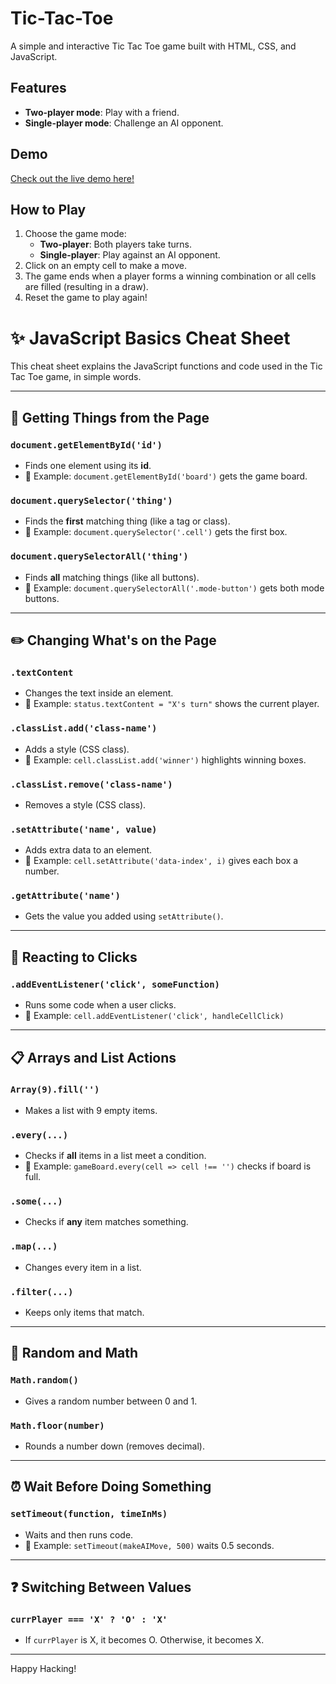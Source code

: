 # Tic-Tac-Toe
A simple and interactive Tic Tac Toe game built with HTML, CSS, and JavaScript.

## Features
- **Two-player mode**: Play with a friend.
- **Single-player mode**: Challenge an AI opponent.

## Demo
[Check out the live demo here!](https://gopika4112.github.io/Tic-Tac-Toe/)  

## How to Play
1. Choose the game mode:
   - **Two-player**: Both players take turns.
   - **Single-player**: Play against an AI opponent.
2. Click on an empty cell to make a move.
3. The game ends when a player forms a winning combination or all cells are filled (resulting in a draw).
4. Reset the game to play again!

# ✨ JavaScript Basics Cheat Sheet

This cheat sheet explains the JavaScript functions and code used in the Tic Tac Toe game, in simple words.

---

## 🧱 Getting Things from the Page

### `document.getElementById('id')`
- Finds one element using its **id**.
- 📌 Example: `document.getElementById('board')` gets the game board.

### `document.querySelector('thing')`
- Finds the **first** matching thing (like a tag or class).
- 📌 Example: `document.querySelector('.cell')` gets the first box.

### `document.querySelectorAll('thing')`
- Finds **all** matching things (like all buttons).
- 📌 Example: `document.querySelectorAll('.mode-button')` gets both mode buttons.

---

## ✏️ Changing What's on the Page

### `.textContent`
- Changes the text inside an element.
- 📌 Example: `status.textContent = "X's turn"` shows the current player.

### `.classList.add('class-name')`
- Adds a style (CSS class).
- 📌 Example: `cell.classList.add('winner')` highlights winning boxes.

### `.classList.remove('class-name')`
- Removes a style (CSS class).

### `.setAttribute('name', value)`
- Adds extra data to an element.
- 📌 Example: `cell.setAttribute('data-index', i)` gives each box a number.

### `.getAttribute('name')`
- Gets the value you added using `setAttribute()`.

---

## 🧠 Reacting to Clicks

### `.addEventListener('click', someFunction)`
- Runs some code when a user clicks.
- 📌 Example: `cell.addEventListener('click', handleCellClick)`

---

## 📋 Arrays and List Actions

### `Array(9).fill('')`
- Makes a list with 9 empty items.

### `.every(...)`
- Checks if **all** items in a list meet a condition.
- 📌 Example: `gameBoard.every(cell => cell !== '')` checks if board is full.

### `.some(...)`
- Checks if **any** item matches something.

### `.map(...)`
- Changes every item in a list.

### `.filter(...)`
- Keeps only items that match.


---

## 🎲 Random and Math

### `Math.random()`
- Gives a random number between 0 and 1.

### `Math.floor(number)`
- Rounds a number down (removes decimal).

---

## ⏰ Wait Before Doing Something

### `setTimeout(function, timeInMs)`
- Waits and then runs code.
- 📌 Example: `setTimeout(makeAIMove, 500)` waits 0.5 seconds.

---

## ❓ Switching Between Values

### `currPlayer === 'X' ? 'O' : 'X'`
- If `currPlayer` is X, it becomes O. Otherwise, it becomes X.

---

Happy Hacking!

